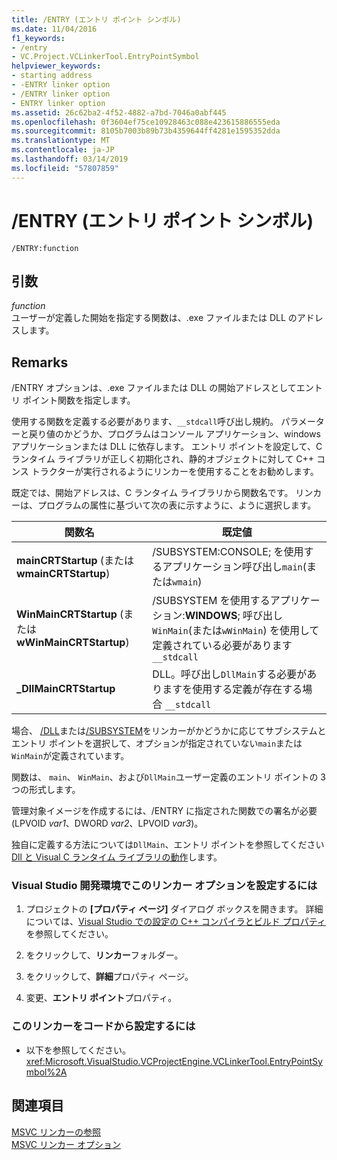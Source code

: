 ```yaml
---
title: /ENTRY (エントリ ポイント シンボル)
ms.date: 11/04/2016
f1_keywords:
- /entry
- VC.Project.VCLinkerTool.EntryPointSymbol
helpviewer_keywords:
- starting address
- -ENTRY linker option
- /ENTRY linker option
- ENTRY linker option
ms.assetid: 26c62ba2-4f52-4882-a7bd-7046a0abf445
ms.openlocfilehash: 0f3604ef75ce10928463c088e423615886555eda
ms.sourcegitcommit: 8105b7003b89b73b4359644ff4281e1595352dda
ms.translationtype: MT
ms.contentlocale: ja-JP
ms.lasthandoff: 03/14/2019
ms.locfileid: "57807859"
---
```

# <a name="entry-entry-point-symbol"></a>/ENTRY (エントリ ポイント シンボル)

```
/ENTRY:function
```

## <a name="arguments"></a>引数

*function*<br/>
ユーザーが定義した開始を指定する関数は、.exe ファイルまたは DLL のアドレスします。

## <a name="remarks"></a>Remarks

/ENTRY オプションは、.exe ファイルまたは DLL の開始アドレスとしてエントリ ポイント関数を指定します。

使用する関数を定義する必要があります、`__stdcall`呼び出し規約。 パラメーターと戻り値のかどうか、プログラムはコンソール アプリケーション、windows アプリケーションまたは DLL に依存します。 エントリ ポイントを設定して、C ランタイム ライブラリが正しく初期化され、静的オブジェクトに対して C++ コンス トラクターが実行されるようにリンカーを使用することをお勧めします。

既定では、開始アドレスは、C ランタイム ライブラリから関数名です。 リンカーは、プログラムの属性に基づいて次の表に示すように、ように選択します。

|関数名|既定値|
|-------------------|-----------------|
|**mainCRTStartup** (または**wmainCRTStartup**)|/SUBSYSTEM:CONSOLE; を使用するアプリケーション呼び出し`main`(または`wmain`)|
|**WinMainCRTStartup** (または**wWinMainCRTStartup**)|/SUBSYSTEM を使用するアプリケーション:**WINDOWS**; 呼び出し`WinMain`(または`wWinMain`) を使用して定義されている必要があります `__stdcall`|
|**_DllMainCRTStartup**|DLL。呼び出し`DllMain`する必要がありますを使用する定義が存在する場合 `__stdcall`|

場合、 [/DLL](dll-build-a-dll.md)または[/SUBSYSTEM](subsystem-specify-subsystem.md)をリンカーがかどうかに応じてサブシステムとエントリ ポイントを選択して、オプションが指定されていない`main`または`WinMain`が定義されています。

関数は、 `main`、 `WinMain`、および`DllMain`ユーザー定義のエントリ ポイントの 3 つの形式します。

管理対象イメージを作成するには、/ENTRY に指定された関数での署名が必要 (LPVOID *var1*、DWORD *var2*、LPVOID *var3*)。

独自に定義する方法については`DllMain`、エントリ ポイントを参照してください[Dll と Visual C ランタイム ライブラリの動作](../run-time-library-behavior.md)します。

### <a name="to-set-this-linker-option-in-the-visual-studio-development-environment"></a>Visual Studio 開発環境でこのリンカー オプションを設定するには

1. プロジェクトの **[プロパティ ページ]** ダイアログ ボックスを開きます。 詳細については、[Visual Studio での設定の C++ コンパイラとビルド プロパティ](../working-with-project-properties.md)を参照してください。

1. をクリックして、**リンカー**フォルダー。

1. をクリックして、**詳細**プロパティ ページ。

1. 変更、**エントリ ポイント**プロパティ。

### <a name="to-set-this-linker-option-programmatically"></a>このリンカーをコードから設定するには

- 以下を参照してください。<xref:Microsoft.VisualStudio.VCProjectEngine.VCLinkerTool.EntryPointSymbol%2A>

## <a name="see-also"></a>関連項目

[MSVC リンカーの参照](linking.md)<br/>
[MSVC リンカー オプション](linker-options.md)

